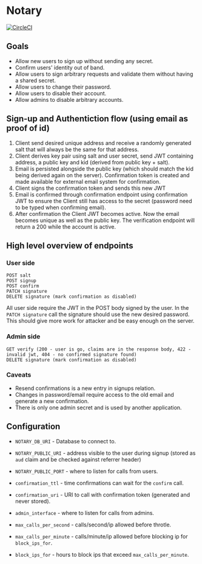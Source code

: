 # Notary 

[![CircleCI](https://circleci.com/gh/Coinberry/notary.svg?style=svg&circle-token=e4d47b8b402667233594988ac1565ddd5ca5ac8f)](https://circleci.com/gh/Coinberry/notary)

## Goals

* Allow new users to sign up without sending any secret.
* Confirm users' identity out of band.
* Allow users to sign arbitrary requests and validate them without having a shared secret.
* Allow users to change their password.
* Allow users to disable their account.
* Allow admins to disable arbitrary accounts.

## Sign-up and Authentiction flow (using email as proof of id)

1. Client send desired unique address and receive a randomly generated salt that will always be the same for that address.
1. Client derives key pair using salt and user secret, send JWT containing address, a public key and kid (derived from public key + salt).
1. Email is persisted alongside the public key (which should match the kid being derived again on the server). Confirmation token is created and made available for external email system for confirmation.
1. Client signs the confirmation token and sends this new JWT
1. Email is confirmed through confirmation endpoint using confirmation JWT to ensure the Client still has access to the secret (password need to be typed when confirming email).
1. After confirmation the Client JWT becomes active. Now the email becomes unique as well as the public key. The verification endpoint will return a 200 while the account is active.

## High level overview of endpoints

### User side
```
POST salt
POST signup
POST confirm
PATCH signature
DELETE signature (mark confirmation as disabled)
```

All user side require the JWT in the POST body signed by the user. In the `PATCH signature` call the signature should use the new desired password.
This should give more work for attacker and be easy enough on the server.

### Admin side
```
GET verify (200 - user is go, claims are in the response body, 422 - invalid jwt, 404 - no confirmed signature found)
DELETE signature (mark confirmation as disabled)
```

### Caveats

* Resend confirmations is a new entry in signups relation.
* Changes in password/email require access to the old email and generate a new confirmation.
* There is only one admin secret and is used by another application.

## Configuration

* `NOTARY_DB_URI` - Database to connect to.
* `NOTARY_PUBLIC_URI` - address visible to the user during signup (stored as `aud` claim and be checked against referrer header)
* `NOTARY_PUBLIC_PORT` - where to listen for calls from users.

* `confirmation_ttl` - time confirmations can wait for the `confirm` call.
* `confirmation_uri` - URI to call with confirmation token (generated and never stored).
* `admin_interface` - where to listen for calls from admins.
* `max_calls_per_second` - calls/second/ip allowed before throtle.
* `max_calls_per_minute` - calls/minute/ip allowed before blocking ip for `block_ips_for`.
* `block_ips_for` - hours to block ips that exceed `max_calls_per_minute`.
